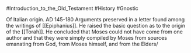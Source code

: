 #Introduction_to_the_Old_Testament #History #Gnostic 

Of Italian origin.
AD 145-180
Arguments preserved in a letter found among the writings of [[Epiphanius]]. He raised the basic question as to the origin of the [[Torah]]. He concluded that Moses could not have come from one author and that they were simply compiled by Moses from sources emanating from God, from Moses himself, and from the Elders/